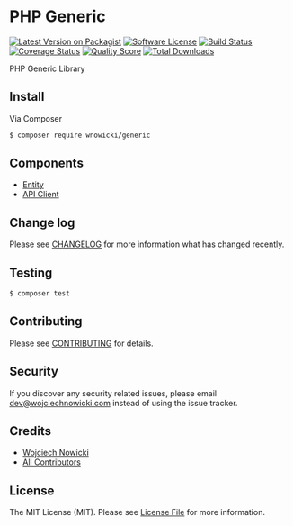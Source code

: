 # PHP Generic

[![Latest Version on Packagist][ico-version]][link-packagist]
[![Software License][ico-license]](LICENSE.md)
[![Build Status][ico-travis]][link-travis]
[![Coverage Status][ico-scrutinizer]][link-scrutinizer]
[![Quality Score][ico-code-quality]][link-code-quality]
[![Total Downloads][ico-downloads]][link-downloads]

PHP Generic Library

## Install

Via Composer

``` bash
$ composer require wnowicki/generic
```

## Components

- [Entity](doc/Entity.md)
- [API Client](doc/ApiClient.md)

## Change log

Please see [CHANGELOG](CHANGELOG.md) for more information what has changed recently.

## Testing

``` bash
$ composer test
```

## Contributing

Please see [CONTRIBUTING](CONTRIBUTING.md) for details.

## Security

If you discover any security related issues, please email dev@wojciechnowicki.com instead of using the issue tracker.

## Credits

- [Wojciech Nowicki][link-author]
- [All Contributors][link-contributors]

## License

The MIT License (MIT). Please see [License File](LICENSE.md) for more information.

[ico-version]: https://img.shields.io/packagist/v/wnowicki/generic.svg?style=flat-square
[ico-license]: https://img.shields.io/badge/license-MIT-brightgreen.svg?style=flat-square
[ico-travis]: https://img.shields.io/travis/wnowicki/generic/master.svg?style=flat-square
[ico-scrutinizer]: https://img.shields.io/scrutinizer/coverage/g/wnowicki/generic.svg?style=flat-square
[ico-code-quality]: https://img.shields.io/scrutinizer/g/wnowicki/generic.svg?style=flat-square
[ico-downloads]: https://img.shields.io/packagist/dt/wnowicki/generic.svg?style=flat-square

[link-packagist]: https://packagist.org/packages/league/generic
[link-travis]: https://travis-ci.org/wnowicki/generic
[link-scrutinizer]: https://scrutinizer-ci.com/g/wnowicki/generic/code-structure
[link-code-quality]: https://scrutinizer-ci.com/g/wnowicki/generic
[link-downloads]: https://packagist.org/packages/wnowicki/generic
[link-author]: https://github.com/wnowicki
[link-contributors]: ../../contributors
